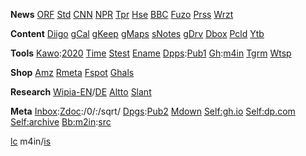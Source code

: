 <!-- @Title Can't drop pages @Body -->

**News**
[ORF](https://orf.at/)
[Std](https://derstandard.at/)
[CNN](https://lite.cnn.io/)
[NPR](https://text.npr.org/)
[Tpr](https://dietagespresse.com/)
[Hse](https://heise.de/)
[BBC](https://bbc.com/)
[Fuzo](https://futurezone.at/)
[Prss](https://www.diepresse.com/)
[Wrzt](https://wienerzeitung.at/)

**Content**
[Diigo](https://diigo.com/)
[gCal](https://calendar.google.com/)
[gKeep](https://keep.google.com/)
[gMaps](https://maps.google.com/)
[sNotes](https://app.standardnotes.org/)
[gDrv](https://drive.google.com/drive/my-drive)
[Dbox](https://www.dropbox.com/h)
[Pcld](https://my.pcloud.com/)
[Ytb](https://www.youtube.com/)

**Tools**
[Kawo](https://kalenderwoche.at/):[2020](https://kalenderwoche.at/kalender/%C3%B6sterreich/2020)
[Time](https://time.org/)
[Stest](https://speedtest.net/)
[Ename](https://my.easyname.at/)
[Dpps](https://my.droppages.com/account):[Pub1](https://droppages.com/)
[Gh](https://github.com/):[m4in](https://github.com/m4in/m4in.github.io)
[Tgrm](https://web.telegram.org/)
[Wtsp](https://web.whatsapp.com/)

**Shop**
[Amz](https://amazon.de/)
[Rmeta](https://reviewmeta.com/)
[Fspot](https://fakespot.com/)
[Ghals](https://geizhals.at/)


**Research**
[Wipia-EN](https://en.wikipedia.org/)/[DE](https://de.wikipedia.org/)
[Altto](https://alternativeto.net/)
[Slant](https://slant.co/)

**Meta**
[Inbox](https://wepaste.es/cantdroppages):[Zdoc](https://writer.zohopublic.com/writer/published/eb4ko6d0e533ec16d40ff8fb4a80bf7145e95):/0/:/sqrt/
[Dpgs](https://my.droppages.com/account):[Pub2](https://droppages.com/)
[Mdown](https://daringfireball.net/projects/markdown/syntax)
[Self:gh.io](https://m4in.github.io/)
[Self:dp.com](https://cant.droppages.com/)
[Self:archive](https://m4in.github.io/archive/index.html)
[Bb:m2in](https://m2in.bitbucket.io/):[src](https://bitbucket.org/m2in/m2in.bitbucket.io/src/master/)

[lc](file:///home/0/0/0.html) m4in/[is](https://m4in.github.io/is/)

<!-- vim: set syn=markdown fdm=marker: -->
